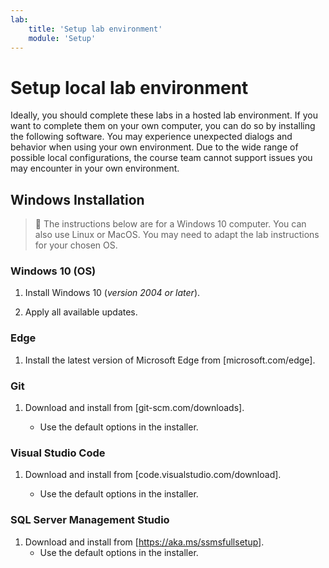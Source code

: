 ```yaml
---
lab:
    title: 'Setup lab environment'
    module: 'Setup'
---
```


# Setup local lab environment

Ideally, you should complete these labs in a hosted lab environment. If you want to complete them on your own computer, you can do so by installing the following software. You may experience unexpected dialogs and behavior when using your own environment. Due to the wide range of possible local configurations, the course team cannot support issues you may encounter in your own environment.

## Windows Installation

> &#128221; The instructions below are for a Windows 10 computer. You can also use Linux or MacOS. You may need to adapt the lab instructions for your chosen OS.

### Windows 10 (OS)

1. Install Windows 10 (*version 2004 or later*).

1. Apply all available updates.

### Edge

1. Install the latest version of Microsoft Edge from [microsoft.com/edge].

### Git

1. Download and install from [git-scm.com/downloads].

    - Use the default options in the installer.

### Visual Studio Code

1. Download and install from [code.visualstudio.com/download].

    - Use the default options in the installer.

### SQL Server Management Studio

1. Download and install from [https://aka.ms/ssmsfullsetup].
    - Use the default options in the installer.
